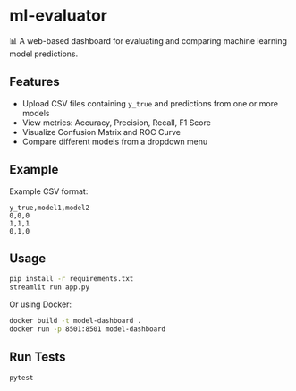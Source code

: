 # ml-evaluator

📊 A web-based dashboard for evaluating and comparing machine learning model predictions.

## Features
- Upload CSV files containing `y_true` and predictions from one or more models
- View metrics: Accuracy, Precision, Recall, F1 Score
- Visualize Confusion Matrix and ROC Curve
- Compare different models from a dropdown menu

## Example
Example CSV format:
```csv
y_true,model1,model2
0,0,0
1,1,1
0,1,0
```

## Usage
```bash
pip install -r requirements.txt
streamlit run app.py
```

Or using Docker:
```bash
docker build -t model-dashboard .
docker run -p 8501:8501 model-dashboard
```

## Run Tests
```bash
pytest
```
